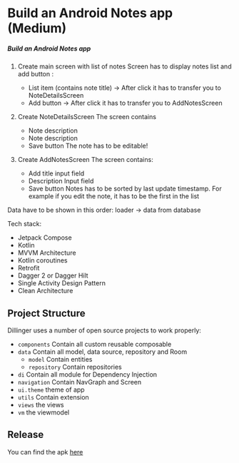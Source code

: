 # Build an Android Notes app (Medium)
##### Build an Android Notes app

1) Create main screen with list of notes
   Screen has to display notes list and add button :
    - List item (contains note title) → After click it has to transfer you to NoteDetailsScreen
    - Add button → After click it has to transfer you to AddNotesScreen


2) Create NoteDetailsScreen 
  The screen contains
    - Note description
    - Note description
    - Save button
  The note has to be editable!

   
3) Create AddNotesScreen
  The screen contains:
    - Add title input field
    - Description Input field
    - Save button
  Notes has to be sorted by last update timestamp. For example if you edit the note, it has to be the first in the list

  Data have to be shown in this order: loader → data from database

Tech stack:

- Jetpack Compose
- Kotlin
- MVVM Architecture
- Kotlin coroutines
- Retrofit
- Dagger 2 or Dagger Hilt
- Single Activity Design Pattern
- Clean Architecture
## Project Structure


Dillinger uses a number of open source projects to work properly:

- ```components``` Contain all custom reusable composable
- ```data``` Contain all model, data source, repository and Room
    - ```model``` Contain entities
    -  ```repository``` Contain repositories
- ```di``` Contain all module for Dependency Injection
- ```navigation```  Contain NavGraph and Screen 
- ```ui.theme``` theme of app
-  ```utils``` Contain extension
- ```views``` the views
- ```vm``` the viewmodel

## Release
You can find the apk  [here](https://github.com/zack2/android-notes-app/tree/master/app/release)